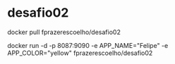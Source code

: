 # desafio02

docker pull fprazerescoelho/desafio02


docker run -d -p 8087:9090 -e APP_NAME="Felipe" -e APP_COLOR="yellow" fprazerescoelho/desafio02
